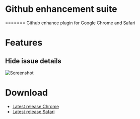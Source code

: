 # Github enhancement suite
=======
Github enhance plugin for Google Chrome and Safari

# Features

## Hide issue details

![Screenshot](https://raw.githubusercontent.com/awkward/github-enhancement-suite/master/feature1.gif)

# Download

- [Latest release Chrome](https://github.com/awkward/github-enhancement-suite/releases/download/v0.1/Chrome.zip)
- [Latest release Safari](https://github.com/awkward/github-enhancement-suite/releases/download/v0.1/Safari.zip)
